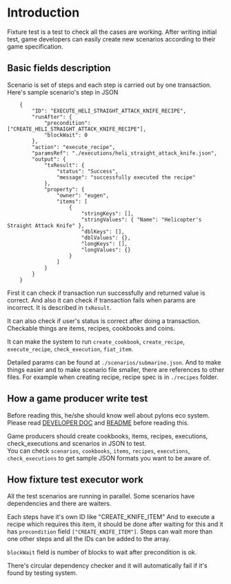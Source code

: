 # Introduction

Fixture test is a test to check all the cases are working.
After writing initial test, game developers can easily create new scenarios according to their game specification.

## Basic fields description

Scenario is set of steps and each step is carried out by one transaction.  
Here's sample scenario's step in JSON

```
    {
        "ID": "EXECUTE_HELI_STRAIGHT_ATTACK_KNIFE_RECIPE",        
        "runAfter": {
            "precondition": ["CREATE_HELI_STRAIGHT_ATTACK_KNIFE_RECIPE"],
            "blockWait": 0
        },
        "action": "execute_recipe",
        "paramsRef": "./executions/heli_straight_attack_knife.json",
        "output": {
            "txResult": {
                "status": "Success",
                "message": "successfully executed the recipe"
            },
            "property": {
                "owner": "eugen",
                "items": [
                    {
                        "stringKeys": [],
                        "stringValues": { "Name": "Helicopter's Straight Attack Knife" },
                        "dblKeys": [],
                        "dblValues": {},
                        "longKeys": [],
                        "longValues": {}
                    }
                ]
            }
        }
    }
```

First it can check if transaction run successfully and returned value is correct.
And also it can check if transaction fails when params are incorrect.
It is described in `txResult`.

It can also check if user's status is correct after doing a transaction.
Checkable things are items, recipes, cookbooks and coins.

It can make the system to run `create_cookbook`, `create_recipe`, `execute_recipe`, `check_execution`, `fiat_item`.

Detailed params can be found at `./scenarios/submarine.json`.
And to make things easier and to make scenario file smaller, there are references to other files.
For example when creating recipe, recipe spec is in `./recipes` folder.

## How a game producer write test 

Before reading this, he/she should know well about pylons eco system. Please read [DEVELOPER DOC](https://github.com/MikeSofaer/pylons/blob/master/DEVELOPER_DOC.md) and [README](https://github.com/MikeSofaer/pylons/blob/master/README.md) before reading this.

Game producers should create cookbooks, items, recipes, executions, check_executions and scenarios in JSON to test.  
You can check `scenarios`, `cookbooks`, `items`, `recipes`, `executions`, `check_executions` to get sample JSON formats you want to be aware of.

## How fixture test executor work

All the test scenarios are running in parallel. Some scenarios have dependencies and there are waiters.

Each steps have it's own ID like "CREATE_KNIFE_ITEM"
And to execute a recipe which requires this item, it should be done after waiting for this and it has `precondition` field `["CREATE_KNIFE_ITEM"]`.
Steps can wait more than one other steps and all the IDs can be added to the array.

`blockWait` field is number of blocks to wait after precondition is ok.

There's circular dependency checker and it will automatically fail if it's found by testing system.